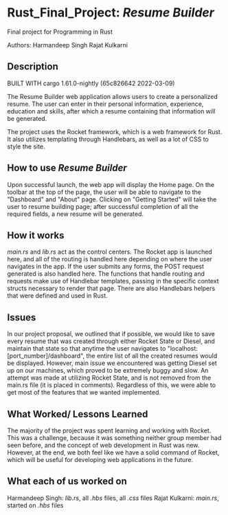 # Rust_Final_Project: _Resume Builder_

Final project for Programming in Rust

Authors:
Harmandeep Singh
Rajat Kulkarni


## Description

BUILT WITH cargo 1.61.0-nightly (65c826642 2022-03-09)

The Resume Builder web application allows users to create a personalized resume. The user can enter in their personal information, experience, education and skills, after which a resume containing that information will be generated.

The project uses the Rocket framework, which is a web framework for Rust. It also utilizes templating through Handlebars, as well as a lot of CSS to style the site. 

## How to use _Resume Builder_

Upon successful launch, the web app will display the Home page. On the toolbar at the top of the page, the user will be able to navigate to the "Dashboard" and "About" page. Clicking on "Getting Started" will take the user to resume building page; after successful completion of all the required fields, a new resume will be generated.

## How it works

_main.rs_ and _lib.rs_ act as the control centers. The Rocket app is launched here, and all of the routing is handled here depending on where the user navigates in the app. If the user submits any forms, the POST request generated is also handled here. The functions that handle routing and requests make use of Handlebar templates, passing in the specific context structs necessary to render that page. There are also Handlebars helpers that were defined and used in Rust.

## Issues

In our project proposal, we outlined that if possible, we would like to save every resume that was created through either Rocket State or Diesel, and maintain that state so that anytime the user navigates to "localhost:[port_number]/dashboard", the entire list of all the created resumes would be displayed. However, main issue we encountered was getting Diesel set up on our machines, which proved to be extremely buggy and slow. An attempt was made at utilizing Rocket State, and is not removed from the main.rs file (it is placed in comments). Regardless of this, we were able to get most of the features that we wanted implemented.

## What Worked/ Lessons Learned

The majority of the project was spent learning and working with Rocket. This was a challenge, because it was something neither group member had seen before, and the concept of web development in Rust was new. However, at the end, we both feel like we have a solid command of Rocket, which will be useful for developing web applications in the future. 

## What each of us worked on

Harmandeep Singh: _lib.rs_, all _.hbs_ files, all _.css_ files
Rajat Kulkarni: _main.rs_, started on _.hbs_ files


